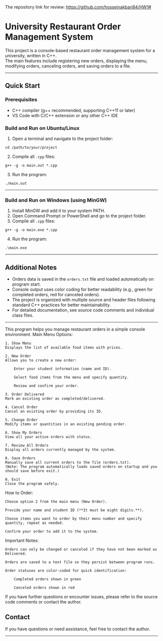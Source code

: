 The repository link for review:
https://github.com/hosseinakbari84/HW1#



# University Restaurant Order Management System

This project is a console-based restaurant order management system for a university, written in C++.  
The main features include registering new orders, displaying the menu, modifying orders, canceling orders, and saving orders to a file.

---

## Quick Start

### Prerequisites
- C++ compiler (g++ recommended, supporting C++11 or later)
- VS Code with C/C++ extension or any other C++ IDE

### Build and Run on Ubuntu/Linux

1. Open a terminal and navigate to the project folder:

```
cd /path/to/your/project
```

2. Compile all `.cpp` files:

```
g++ -g -o main.out *.cpp
```

3. Run the program:

```
./main.out
```

---

### Build and Run on Windows (using MinGW)

1. Install MinGW and add it to your system PATH.  
2. Open Command Prompt or PowerShell and go to the project folder.  
3. Compile all `.cpp` files:

```
g++ -g -o main.exe *.cpp
```

4. Run the program:

```
.\main.exe
```

---

## Additional Notes

- Orders data is saved in the `orders.txt` file and loaded automatically on program start.  
- Console output uses color coding for better readability (e.g., green for completed orders, red for canceled orders).  
- The project is organized with multiple source and header files following standard C++ practices for better maintainability.  
- For detailed documentation, see source code comments and individual class files.

---

This program helps you manage restaurant orders in a simple console environment.
Main Menu Options:

    1. Show Menu
    Displays the list of available food items with prices.

    2. New Order
    Allows you to create a new order:

        Enter your student information (name and ID).

        Select food items from the menu and specify quantity.

        Review and confirm your order.

    3. Order Delivered
    Mark an existing order as completed/delivered.

    4. Cancel Order
    Cancel an existing order by providing its ID.

    5. Change Order
    Modify items or quantities in an existing pending order.

    6. Show My Orders
    View all your active orders with status.

    7. Review All Orders
    Display all orders currently managed by the system.

    8. Save Orders
    Manually save all current orders to the file (orders.txt).
    (Note: The program automatically loads saved orders on startup and you should save before exit.)

    0. Exit
    Close the program safely.

How to Order:

    Choose option 2 from the main menu (New Order).

    Provide your name and student ID (**It must be eight digits.**).

    Choose items you want to order by their menu number and specify quantity, repeat as needed.

    Confirm your order to add it to the system.

Important Notes:

    Orders can only be changed or canceled if they have not been marked as Delivered.

    Orders are saved to a text file so they persist between program runs.

    Order statuses are color-coded for quick identification:

        Completed orders shown in green

        Canceled orders shown in red

If you have further questions or encounter issues, please refer to the source code comments or contact the author.

## Contact

If you have questions or need assistance, feel free to contact the author.

---